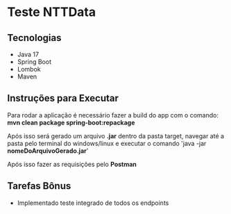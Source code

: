 # Teste NTTData

## Tecnologias 
- Java 17
- Spring Boot
- Lombok
- Maven

## Instruções para Executar

Para rodar a aplicação é necessário fazer a build do app com o comando:
**mvn clean package spring-boot:repackage**

Após isso será gerado um arquivo **.jar** dentro da pasta target, navegar até a pasta pelo terminal do windows/linux e executar o comando
'java -jar **nomeDoArquivoGerado.jar**'

Após isso fazer as requisições pelo **Postman**

## Tarefas Bônus
 
- Implementado teste integrado de todos os endpoints
